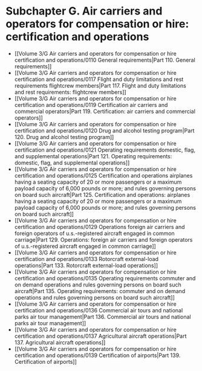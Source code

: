 # Subchapter G. Air carriers and operators for compensation or hire: certification and operations

- [[Volume 3/G Air carriers and operators for compensation or hire  certification and operations/0110 General requirements|Part 110. General requirements]]
- [[Volume 3/G Air carriers and operators for compensation or hire  certification and operations/0117 Flight and duty limitations and rest requirements  flightcrew members|Part 117. Flight and duty limitations and rest requirements: flightcrew members]]
- [[Volume 3/G Air carriers and operators for compensation or hire  certification and operations/0119 Certification  air carriers and commercial operators|Part 119. Certification: air carriers and commercial operators]]
- [[Volume 3/G Air carriers and operators for compensation or hire  certification and operations/0120 Drug and alcohol testing program|Part 120. Drug and alcohol testing program]]
- [[Volume 3/G Air carriers and operators for compensation or hire  certification and operations/0121 Operating requirements  domestic, flag, and supplemental operations|Part 121. Operating requirements: domestic, flag, and supplemental operations]]
- [[Volume 3/G Air carriers and operators for compensation or hire  certification and operations/0125 Certification and operations  airplanes having a seating capacity of 20 or more passengers or a maximum payload capacity of 6,000 pounds or more; and rules governing persons on board such aircraft|Part 125. Certification and operations: airplanes having a seating capacity of 20 or more passengers or a maximum payload capacity of 6,000 pounds or more; and rules governing persons on board such aircraft]]
- [[Volume 3/G Air carriers and operators for compensation or hire  certification and operations/0129 Operations  foreign air carriers and foreign operators of u.s.-registered aircraft engaged in common carriage|Part 129. Operations: foreign air carriers and foreign operators of u.s.-registered aircraft engaged in common carriage]]
- [[Volume 3/G Air carriers and operators for compensation or hire  certification and operations/0133 Rotorcraft external-load operations|Part 133. Rotorcraft external-load operations]]
- [[Volume 3/G Air carriers and operators for compensation or hire  certification and operations/0135 Operating requirements  commuter and on demand operations and rules governing persons on board such aircraft|Part 135. Operating requirements: commuter and on demand operations and rules governing persons on board such aircraft]]
- [[Volume 3/G Air carriers and operators for compensation or hire  certification and operations/0136 Commercial air tours and national parks air tour management|Part 136. Commercial air tours and national parks air tour management]]
- [[Volume 3/G Air carriers and operators for compensation or hire  certification and operations/0137 Agricultural aircraft operations|Part 137. Agricultural aircraft operations]]
- [[Volume 3/G Air carriers and operators for compensation or hire  certification and operations/0139 Certification of airports|Part 139. Certification of airports]]